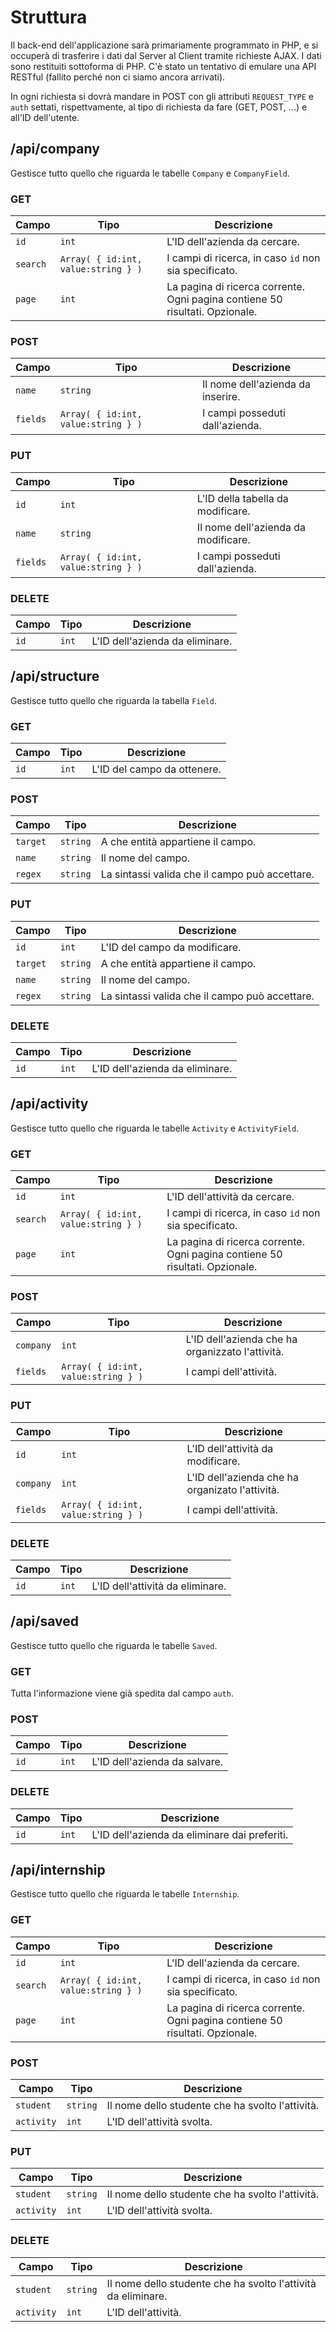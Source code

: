 # Struttura

Il back-end dell'applicazione sarà primariamente programmato in PHP, e si occuperà di trasferire i dati dal Server al Client tramite richieste AJAX. I dati sono restituiti sottoforma di PHP. C'è stato un tentativo di emulare una API RESTful (fallito perché non ci siamo ancora arrivati).

In ogni richiesta si dovrà mandare in POST con gli attributi `REQUEST_TYPE` e `auth` settati, rispettvamente, al tipo di richiesta da fare (GET, POST, ...) e all'ID dell'utente.

## /api/company

Gestisce tutto quello che riguarda le tabelle `Company` e `CompanyField`.

### GET

| Campo | Tipo | Descrizione |
| ----- | ---- | ----------- |
| `id`  | `int` | L'ID dell'azienda da cercare. |
| `search` | `Array( { id:int, value:string } )` | I campi di ricerca, in caso `id` non sia specificato. |
| `page` | `int` | La pagina di ricerca corrente. Ogni pagina contiene 50 risultati. Opzionale. |

### POST

| Campo | Tipo | Descrizione |
| ----- | ---- | ----------- |
| `name` | `string` | Il nome dell'azienda da inserire. |
| `fields` | `Array( { id:int, value:string } )` | I campi posseduti dall'azienda. |

### PUT

| Campo | Tipo | Descrizione |
| ----- | ---- | ----------- |
| `id` | `int` | L'ID della tabella da modificare. |
| `name` | `string` | Il nome dell'azienda da modificare. |
| `fields` | `Array( { id:int, value:string } )` | I campi posseduti dall'azienda. |

### DELETE

| Campo | Tipo | Descrizione |
| ----- | ---- | ----------- |
| `id`  | `int` | L'ID dell'azienda da eliminare. |

## /api/structure

Gestisce tutto quello che riguarda la tabella `Field`.

### GET

| Campo | Tipo | Descrizione |
| ----- | ---- | ----------- |
| `id`  | `int` | L'ID del campo da ottenere. |

### POST

| Campo | Tipo | Descrizione |
| ----- | ---- | ----------- |
| `target` | `string` | A che entità appartiene il campo. |
| `name` | `string` | Il nome del campo. |
| `regex` | `string` | La sintassi valida che il campo può accettare. |

### PUT

| Campo | Tipo | Descrizione |
| ----- | ---- | ----------- |
| `id` | `int` | L'ID del campo da modificare. |
| `target` | `string` | A che entità appartiene il campo. |
| `name` | `string` | Il nome del campo. |
| `regex` | `string` | La sintassi valida che il campo può accettare. |

### DELETE

| Campo | Tipo | Descrizione |
| ----- | ---- | ----------- |
| `id`  | `int` | L'ID dell'azienda da eliminare. |

## /api/activity

Gestisce tutto quello che riguarda le tabelle `Activity` e `ActivityField`.

### GET

| Campo | Tipo | Descrizione |
| ----- | ---- | ----------- |
| `id`  | `int` | L'ID dell'attività da cercare. |
| `search` | `Array( { id:int, value:string } )` | I campi di ricerca, in caso `id` non sia specificato. |
| `page` | `int` | La pagina di ricerca corrente. Ogni pagina contiene 50 risultati. Opzionale. |

### POST

| Campo | Tipo | Descrizione |
| ----- | ---- | ----------- |
| `company` | `int` | L'ID dell'azienda che ha organizzato l'attività. |
| `fields` | `Array( { id:int, value:string } )` | I campi dell'attività. |

### PUT

| Campo | Tipo | Descrizione |
| ----- | ---- | ----------- |
| `id` | `int` | L'ID dell'attività da modificare. |
| `company` | `int` | L'ID dell'azienda che ha organizato l'attività. |
| `fields` | `Array( { id:int, value:string } )` | I campi dell'attività. |

### DELETE

| Campo | Tipo | Descrizione |
| ----- | ---- | ----------- |
| `id`  | `int` | L'ID dell'attività da eliminare. |

## /api/saved

Gestisce tutto quello che riguarda le tabelle `Saved`.

### GET

Tutta l'informazione viene già spedita dal campo `auth`.

### POST

| Campo | Tipo | Descrizione |
| ----- | ---- | ----------- |
| `id` | `int` | L'ID dell'azienda da salvare. |

### DELETE

| Campo | Tipo | Descrizione |
| ----- | ---- | ----------- |
| `id`  | `int` | L'ID dell'azienda da eliminare dai preferiti. |

## /api/internship

Gestisce tutto quello che riguarda le tabelle `Internship`.

### GET

| Campo | Tipo | Descrizione |
| ----- | ---- | ----------- |
| `id`  | `int` | L'ID dell'azienda da cercare. |
| `search` | `Array( { id:int, value:string } )` | I campi di ricerca, in caso `id` non sia specificato. |
| `page` | `int` | La pagina di ricerca corrente. Ogni pagina contiene 50 risultati. Opzionale. |

### POST

| Campo | Tipo | Descrizione |
| ----- | ---- | ----------- |
| `student` | `string` | Il nome dello studente che ha svolto l'attività. |
| `activity` | `int` | L'ID dell'attività svolta. |

### PUT

| Campo | Tipo | Descrizione |
| ----- | ---- | ----------- |
| `student` | `string` | Il nome dello studente che ha svolto l'attività. |
| `activity` | `int` | L'ID dell'attività svolta. |

### DELETE

| Campo | Tipo | Descrizione |
| ----- | ---- | ----------- |
| `student` | `string` | Il nome dello studente che ha svolto l'attività da eliminare. |
| `activity` | `int` | L'ID dell'attività. |
